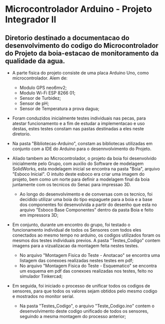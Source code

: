 # Microcontrolador Arduino - Projeto Integrador II

## Diretorio destinado a documentacao do desenvolvimento do codigo do Microcontrolador do Projeto da boia-estacao de monitoramento da qualidade da agua.

* A parte fisica do projeto consiste de uma placa Arduino Uno, como microcontrolador. Alem de:
  - Modulo GPS neo6mv2; 
  - Modulo Wi-Fi ESP 8266 01;
  - Sensor de Turbidez;
  - Sensor de pH;
  - Sensor de Temperatura a prova dagua;


* Foram conduzidos inicialmente testes individuais nas pecas, para atestar funcionamento e a fim de estudar a implementacao e uso destas, estes testes constam nas pastas destinadas a eles neste diretorio. 


* Na pasta "Bibliotecas-Arduino", constam as bibliotecas utilizadas em conjunto com a IDE do Arduino para o desennvolvimento do Projeto.


* Aliado tambem ao Microcontrolador, o projeto da boia foi desenvolvido inicialmente pelo Grupo, com auxilio do Software de modelagem SolidWorks, esta modelagem inicial se encontra na pasta "Boia", arquivo "Esboco Inicial". O intuito deste esboco era criar uma imagem do projeto, bem como um norte para definir a modelagem final da boia juntamente com os tecnicos do Senac para impressao 3D.
  - Ao longo do desenvolvimento e de conversas com os tecnico, foi decidido utilizar uma boia do tipo espaguete para a boia e a base dos componentes foi desenvolvida a partir do desenho que esta no arquivo "Esboco Base Componentes" dentro da pasta Boia e feito em impressora 3D;


* Em conjunto, durante um encontro do grupo, foi testado o funcionamento individual de todos os Sensores com todos eles conectados ao mesmo tempo no arduino, os codigos utilizados foram os mesmos dos testes individuais previos. A pasta "Testes_Codigo" contem imagens para a vizualizacao da montagem feita nestes testes.
  - No arquivo "Montagem Fisica do Teste - Anotacao" se encontra uma listagem das conexoes realizadas nestes testes em pdf;
  - No arquivo "Montagem Fisica do Teste - Esquematico" se encontra um esquema em pdf das conexoes realizadas nos testes, feito no simulador Tinkercad;


* Em seguida, foi iniciado o processo de unificar todos os codigos de sensores, para que todos os valores sejam obtidos pelo mesmo codigo e mostrados no monitor serial.
  - Na pasta "Testes_Codigo", o arquivo "Teste_Codigo.ino" contem o desenvolvimento deste codigo unificado de todos os sensores, seguindo a mesma montagem do processo anterior;
